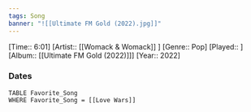 ```yaml
---
tags: Song  
banner: "![[Ultimate FM Gold (2022).jpg]]"
---
```

[Time:: 6:01]
[Artist:: [[Womack & Womack]] ]
[Genre:: Pop]
[Played:: ]
[Album:: [[Ultimate FM Gold (2022)]]]
[Year:: 2022]
### Dates
````dataview
TABLE Favorite_Song
WHERE Favorite_Song = [[Love Wars]]
````